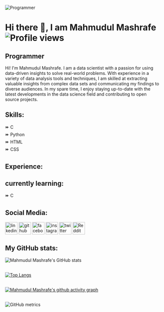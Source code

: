 ![Programmer](https://pbs.twimg.com/profile_banners/1222442423089008640/1661974441/1080x360)
# Hi there 👋, I am Mahmudul Mashrafe                                     </br> ![Profile views](https://gpvc.arturio.dev/mahmudulmashrafe) 
## Programmer

 

Hi! I'm Mahmudul Mashrafe. I am a data scientist with a passion for using data-driven insights to solve real-world problems. With experience in a variety of data analysis tools and techniques, I am skilled at extracting valuable insights from complex data sets and communicating my findings to diverse audiences. In my spare time, I enjoy staying up-to-date with the latest developments in the data science field and contributing to open source projects.

## Skills: 
⏩ C <br>
⏩ Python <br>
⏩ HTML <br>
⏩ CSS
<br>
## Experience:

## currently learning:
⏩ C 
<br>

## Social Media:
[<img src='https://play-lh.googleusercontent.com/kMofEFLjobZy_bCuaiDogzBcUT-dz3BBbOrIEjJ-hqOabjK8ieuevGe6wlTD15QzOqw' alt='linkedin' height='40'>](https://www.linkedin.com/in/mahmudulmashrafe/)  [<img src='https://imgs.search.brave.com/uZ3w9kTKDCmR5PrCI-mWJOqkXx_XlT14mNDEaNcRGu0/rs:fit:474:225:1/g:ce/aHR0cHM6Ly90c2Uz/Lm1tLmJpbmcubmV0/L3RoP2lkPU9JUC5j/a2VVRmsteWlkMHZm/V25kNTZ3N3dBSGFI/YSZwaWQ9QXBp' alt='github' height='40'>](https://github.com/mahmudulmashrafe)  [<img src='https://www.facebook.com/images/fb_icon_325x325.png' alt='facebook' height='40'>](https://www.facebook.com/mahmudulmashrafe)  [<img src='https://img.freepik.com/free-vector/instagram-icon_1057-2227.jpg' alt='instagram' height='40'>](https://www.instagram.com/mahmudulmashrafe/)  [<img src='https://pbs.twimg.com/profile_images/1488548719062654976/u6qfBBkF_400x400.jpg' alt='twitter' height='40'>](https://twitter.com/iammashrafe)  [<img src='https://external-preview.redd.it/iDdntscPf-nfWKqzHRGFmhVxZm4hZgaKe5oyFws-yzA.png?width=640&crop=smart&auto=webp&s=bfd318557bf2a5b3602367c9c4d9cd84d917ccd5' alt='Reddit' height='40'>](https://www.reddit.com/user/MahmudulMashrafe) 
<br>

## My GitHub stats:

![Mahmudul Mashrafe's GitHub stats](https://github-readme-stats.vercel.app/api?username=mahmudulmashrafe&show_icons=true&theme=midnight-purple)
<br>
<br>

[![Top Langs](https://github-readme-stats.vercel.app/api/top-langs/?username=mahmudulmashrafe&layout=compact)](https://github.com/anuraghazra/github-readme-stats)
<br>
<br>

[![Mahmudul Mashrafe's github activity graph](https://activity-graph.herokuapp.com/graph?username=mahmudulmashrafe&theme=react-dark)](https://github.com/ashutosh00710/github-readme-activity-graph) 
<br>
<br>

![GitHub metrics](https://metrics.lecoq.io/mahmudulmashrafe)  





